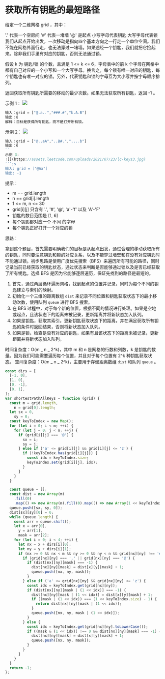 # 获取所有钥匙的最短路径

给定一个二维网格 grid ，其中：

'.' 代表一个空房间
'#' 代表一堵墙
'@' 是起点
小写字母代表钥匙
大写字母代表锁
我们从起点开始出发，一次移动是指向四个基本方向之一行走一个单位空间。我们不能在网格外面行走，也无法穿过一堵墙。如果途经一个钥匙，我们就把它捡起来。除非我们手里有对应的钥匙，否则无法通过锁。

假设 k 为 钥匙/锁 的个数，且满足 1 <= k <= 6，字母表中的前 k 个字母在网格中都有自己对应的一个小写和一个大写字母。换言之，每个锁有唯一对应的钥匙，每个钥匙也有唯一对应的锁。另外，代表钥匙和锁的字母互为大小写并按字母顺序排列。

返回获取所有钥匙所需要的移动的最少次数。如果无法获取所有钥匙，返回 -1 。

示例 1：
![](https://assets.leetcode.com/uploads/2021/07/23/lc-keys2.jpg)

```js
输入：grid = ["@.a..","###.#","b.A.B"]
输出：8
解释：目标是获得所有钥匙，而不是打开所有锁。
```

示例 2：
![](https://assets.leetcode.com/uploads/2021/07/23/lc-key2.jpg)

````js
输入：grid = ["@..aA","..B#.","....b"]
输出：6
``
示例 3:
![](https://assets.leetcode.com/uploads/2021/07/23/lc-keys3.jpg)
```js
输入: grid = ["@Aa"]
输出: -1
````

提示：

- m == grid.length
- n == grid[i].length
- 1 <= m, n <= 30
- grid[i][j] 只含有 '.', '#', '@', 'a'-'f' 以及 'A'-'F'
- 钥匙的数目范围是 [1, 6]
- 每个钥匙都对应一个 不同 的字母
- 每个钥匙正好打开一个对应的锁

思路：

拿到这个题目，首先需要明确我们的目标是从起点出发，通过合理的移动获取所有的钥匙，同时要注意钥匙和锁的对应关系，以及不能穿过墙壁和在没有对应钥匙时不能通过锁。初步思路是使用广度优先搜索（BFS）来遍历所有可能的路径，同时记录当前已经获取的钥匙状态，通过状态来判断是否能够通过锁以及是否已经获取了所有钥匙。选择 BFS 是因为它能够逐层遍历，保证先找到的路径是最短的。

1. 首先，通过两层循环遍历网格，找到起点的位置并记录，同时为每个不同的钥匙建立与索引的映射。
2. 初始化一个三维的距离数组 `dist` 来记录不同位置和钥匙获取状态下的最小移动次数，使用队列 `queue` 进行 BFS 搜索。
3. 在 BFS 过程中，对于每个新的位置，根据不同的情况进行处理。如果是空地或起点，且该状态下的距离未被记录，更新距离并将新状态加入队列。
4. 如果是钥匙，获取其索引，更新钥匙获取状态下的距离，并在满足获取所有钥匙的条件时返回结果，否则将新状态加入队列。
5. 如果是锁，检查是否有对应的钥匙，如果有且该状态下的距离未被记录，更新距离并将新状态加入队列。

时间复杂度：O(m _ n _ 2^k)，其中 m 和 n 是网格的行数和列数，k 是钥匙的数量。因为我们可能需要遍历每个位置，并且对于每个位置有 2^k 种钥匙获取状态。
空间复杂度：O(m _ n _ 2^k)，主要用于存储距离数组 `dist` 和队列 `queue` 。

```js
const dirs = [
  [-1, 0],
  [1, 0],
  [0, -1],
  [0, 1],
];
var shortestPathAllKeys = function (grid) {
  const m = grid.length,
    n = grid[0].length;
  let sx = 0,
    sy = 0;
  const keyToIndex = new Map();
  for (let i = 0; i < m; ++i) {
    for (let j = 0; j < n; ++j) {
      if (grid[i][j] === '@') {
        sx = i;
        sy = j;
      } else if ('a' <= grid[i][j] && grid[i][j] <= 'z') {
        if (!keyToIndex.has(grid[i][j])) {
          const idx = keyToIndex.size;
          keyToIndex.set(grid[i][j], idx);
        }
      }
    }
  }

  const queue = [];
  const dist = new Array(m)
    .fill(0)
    .map(() => new Array(n).fill(0).map(() => new Array(1 << keyToIndex.size).fill(-1)));
  queue.push([sx, sy, 0]);
  dist[sx][sy][0] = 0;
  while (queue.length) {
    const arr = queue.shift();
    let x = arr[0],
      y = arr[1],
      mask = arr[2];
    for (let i = 0; i < 4; ++i) {
      let nx = x + dirs[i][0];
      let ny = y + dirs[i][1];
      if (nx >= 0 && nx < m && ny >= 0 && ny < n && grid[nx][ny] !== '#') {
        if (grid[nx][ny] === '.' || grid[nx][ny] === '@') {
          if (dist[nx][ny][mask] === -1) {
            dist[nx][ny][mask] = dist[x][y][mask] + 1;
            queue.push([nx, ny, mask]);
          }
        } else if ('a' <= grid[nx][ny] && grid[nx][ny] <= 'z') {
          const idx = keyToIndex.get(grid[nx][ny]);
          if (dist[nx][ny][mask | (1 << idx)] === -1) {
            dist[nx][ny][mask | (1 << idx)] = dist[x][y][mask] + 1;
            if ((mask | (1 << idx)) === (1 << keyToIndex.size) - 1) {
              return dist[nx][ny][mask | (1 << idx)];
            }
            queue.push([nx, ny, mask | (1 << idx)]);
          }
        } else {
          const idx = keyToIndex.get(grid[nx][ny].toLowerCase());
          if ((mask & (1 << idx)) !== 0 && dist[nx][ny][mask] === -1) {
            dist[nx][ny][mask] = dist[x][y][mask] + 1;
            queue.push([nx, ny, mask]);
          }
        }
      }
    }
  }
  return -1;
};
```
